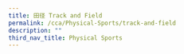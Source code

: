 ```yaml
---
title: 田径 Track and Field
permalink: /cca/Physical-Sports/track-and-field
description: ""
third_nav_title: Physical Sports
---
```

